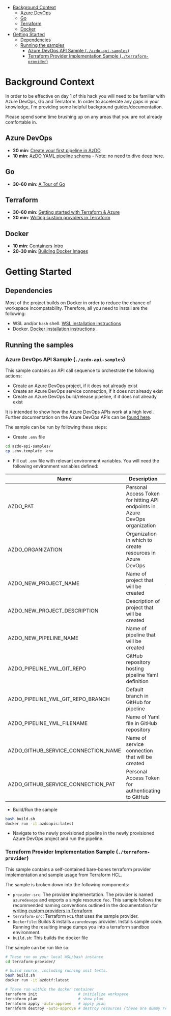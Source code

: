 - [Background Context](#background-context)
  - [Azure DevOps](#azure-devops)
  - [Go](#go)
  - [Terraform](#terraform)
  - [Docker](#docker)
- [Getting Started](#getting-started)
  - [Dependencies](#dependencies)
  - [Running the samples](#running-the-samples)
    - [Azure DevOps API Sample (`./azdo-api-samples`)](#azure-devops-api-sample-azdo-api-samples)
    - [Terraform Provider Implementation Sample (`./terraform-provider`)](#terraform-provider-implementation-sample-terraform-provider)

# Background Context

In order to be effective on day 1 of this hack you will need to be familiar with Azure DevOps, Go and Terraform. In order to accelerate any gaps in your knowledge, I'm providing some helpful background guides/documentation.

Please spend some time brushing up on any areas that you are not already comfortable in.

## Azure DevOps

- **20 min**: [Create your first pipeline in AzDO](https://docs.microsoft.com/en-us/azure/devops/pipelines/create-first-pipeline?view=azure-devops&tabs=tfs-2018-2)
- **10 min**: [AzDO YAML pipeline schema](https://docs.microsoft.com/en-us/azure/devops/pipelines/yaml-schema?view=azure-devops&tabs=schema) - Note: no need to dive deep here.

## Go

- **30-60 min**: [A Tour of Go](https://tour.golang.org/welcome/1)

## Terraform

- **30-60 min**: [Getting started with Terraform & Azure](https://learn.hashicorp.com/terraform?track=azure)
- **20 min**: [Writing custom providers in Terraform](https://learn.hashicorp.com/terraform/development/writing-custom-terraform-providers)


## Docker

- **10 min**: [Containers Intro](https://www.docker.com/resources/what-container)
- **20-30 min**: [Building Docker Images](https://docs.docker.com/get-started/part2/)

# Getting Started

## Dependencies

Most of the project builds on Docker in order to reduce the chance of workspace incompatability. Therefore, all you need to install are the following:

- WSL and/or `bash` shell. [WSL installation instructions](https://docs.microsoft.com/en-us/windows/wsl/install-win10)
- Docker. [Docker installation instructions](https://runnable.com/docker/getting-started/)


## Running the samples

### Azure DevOps API Sample (`./azdo-api-samples`)

This sample contains an API call sequence to orchestrate the following actions:

- Create an Azure DevOps project, if it does not already exist
- Create an Azure DevOps service connection, if it does not already exist
- Create an Azure DevOps build/release pipeline, if it does not already exist

It is intended to show how the Azure DevOps APIs work at a high level. Further documentation on the Azure DevOps APIs can be [found here](https://docs.microsoft.com/en-us/rest/api/azure/devops/?view=azure-devops-rest-5.1).

The sample can be run by following these steps:

- Create `.env` file

```bash
cd azdo-api-samples/
cp .env.template .env
```
- Fill out `.env` file with relevant environment variables. You will need the following environment variables defined:

| Name | Description | Example Value |
| --- | --- | --- |
 AZDO_PAT | Personal Access Token for hitting API endpoints in Azure DevOps organization | `***` (*sensitive information*) |
 AZDO_ORGANIZATION | Organization in which to create resources in Azure DevOps | `Awsome Organization` |
 AZDO_NEW_PROJECT_NAME | Name of project that will be created | `Awesome Project` |
 AZDO_NEW_PROJECT_DESCRIPTION | Description of project that will be created | `Project for creating awesome things` |
 AZDO_NEW_PIPELINE_NAME | Name of pipeline that will be created | `CI/CD Pipeline` |
 AZDO_PIPELINE_YML_GIT_REPO | GitHub repository hosting pipeline Yaml definition | `nmiodice/terraform-azure-devops-hack` |
 AZDO_PIPELINE_YML_GIT_REPO_BRANCH | Default branch in GitHub for pipeline | `master` |
 AZDO_PIPELINE_YML_FILENAME | Name of Yaml file in GitHub repository | `azdo-api-samples/azure-pipeline.yml` |
 AZDO_GITHUB_SERVICE_CONNECTION_NAME | Name of service connection that will be created | `GitHub Service Connection` |
 AZDO_GITHUB_SERVICE_CONNECTION_PAT | Personal Access Token for authenticating to GitHub | `***` (*sensitive information*) |

- Build/Run the sample
```bash
bash build.sh
docker run -it azdoapis:latest
```

- Navigate to the newly provisioned pipeline in the newly provisioned Azure DevOps project and run the pipeline.

### Terraform Provider Implementation Sample (`./terraform-provider`)

This sample contains a self-contained bare-bones terraform provider implementation and sample usage from Terraform HCL. 

The sample is broken down into the following components:

- `provider-src`: The provider implementation. The provider is named `azuredevops` and exports a single resource `foo`. This sample follows the recommended naming conventions outlined in the documentation for [writing custom providers in Terraform](https://learn.hashicorp.com/terraform/development/writing-custom-terraform-providers).
- `terraform-src`: Terraform `HCL` that uses the sample provider.
- `Dockerfile`: Builds & installs `azuredevops` provider. Installs sample code. Running the resulting image dumps you into a terraform sandbox environment.
- `build.sh`: This builds the docker file
  
The sample can be run like so:

```bash
# These run on your local WSL/bash instance
cd terraform-provider/

# build source, including running unit tests.
bash build.sh
docker run -it azdotf:latest

# These run within the docker container
terraform init                  # initialize workspace
terraform plan                  # show plan 
terraform apply -auto-approve   # apply plan
terraform destroy -auto-approve # destroy resources (these are dummy resources!)
```
